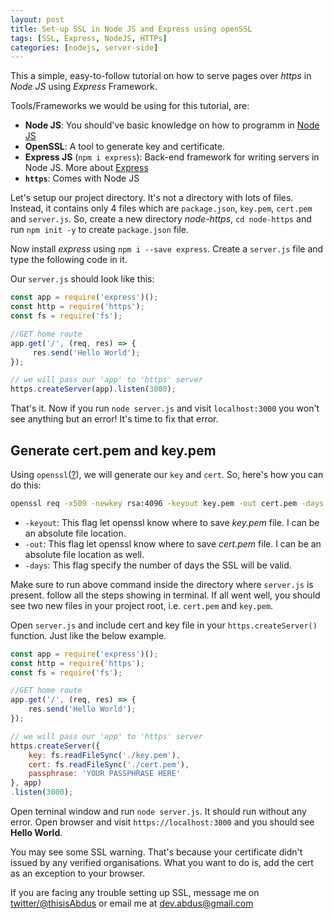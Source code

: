 ```yaml
---
layout: post
title: Set-up SSL in Node JS and Express using openSSL
tags: [SSL, Express, NodeJS, HTTPs]
categories: [nodejs, server-side]
---
```


This a simple, easy-to-follow tutorial on how to serve pages over _https_ in _Node JS_ using _Express_ Framework. 

Tools/Frameworks we would be using for this tutorial, are:
- **Node JS**: You should've basic knowledge on how to programm in [Node JS](https://nodejs.org/)
- **OpenSSL**: A tool to generate key and certificate.
- **Express JS** (`npm i express`): Back-end framework for writing servers in Node JS. More about [Express](https://expressjs.com/)
- **`https`**: Comes with Node JS

Let's setup our project directory. It's not a directory with lots of files. Instead, it contains only 4 files which are `package.json`, `key.pem`, `cert.pem` and `server.js`. So, create a new directory _node-https_, `cd node-https` and run `npm init -y` to create `package.json` file. 

Now install _express_ using `npm i --save express`. Create a `server.js` file and type the following code in it.

Our `server.js` should look like this: 

```js
const app = require('express')();
const http = require('https');
const fs = require('fs');

//GET home route
app.get('/', (req, res) => {
     res.send('Hello World');
});

// we will pass our 'app' to 'https' server
https.createServer(app).listen(3000);
```

That's it. Now if you run `node server.js` and visit `localhost:3000` you won't see anything but an error! It's time to fix that error.

## Generate cert.pem and key.pem
Using `openssl`([?](https://www.openssl.org/)), we will generate our `key` and `cert`. So, here's how you can do this: 

```sh
openssl req -x509 -newkey rsa:4096 -keyout key.pem -out cert.pem -days 365
```

- `-keyout`: This flag let openssl know where to save _key.pem_ file. I can be an absolute file location.
- `-out`: This flag let openssl know where to save _cert.pem_ file. I can be an absolute file location as well.
- `-days`: This flag specify the number of days the SSL will be valid. 

Make sure to run above command inside the directory where `server.js` is present. follow all the steps showing in terminal. If all went well, you should see two new files in your project root, i.e. `cert.pem` and `key.pem`.

Open `server.js` and include cert and key file in your `https.createServer()` function. Just like the below example.

```js
const app = require('express')();
const http = require('https');
const fs = require('fs');

//GET home route
app.get('/', (req, res) => {
    res.send('Hello World');
});

// we will pass our 'app' to 'https' server
https.createServer({
    key: fs.readFileSync('./key.pem'),
    cert: fs.readFileSync('./cert.pem'),
    passphrase: 'YOUR PASSPHRASE HERE'
}, app)
.listen(3000);
```

Open terninal window and run `node server.js`. It should run without any error. Open browser and visit `https://localhost:3000` and you should see **Hello World**.

You may see some SSL warning. That's because your certificate didn't issued by any verified organisations. What you want to do is, add the cert as an exception to your browser.

If you are facing any trouble setting up SSL, message me on [twitter/@thisisAbdus](https://twitter.com/thisisabdus) or email me at [dev.abdus@gmail.com](mailto:dev.abdus@gmail.com)

